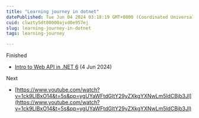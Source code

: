 ```yaml
---
title: "Learning journey in dotnet"
datePublished: Tue Jun 04 2024 03:18:19 GMT+0000 (Coordinated Universal Time)
cuid: clwzty5dt00000ajvd0e957ej
slug: learning-journey-in-dotnet
tags: learning-journey

---
```


Finished

* [Intro to Web API in .NET 6](https://coderlyn.hashnode.dev/intro-to-web-api) (4 Jun 2024)
    

Next

* [https://www.youtube.com/watch?v=1ck9LIBxO14&t=5s&pp=ygUYaWFtdGltY29yZXkgYXNwLm5ldCBjb3Jl](https://www.youtube.com/watch?v=1ck9LIBxO14&t=5s&pp=ygUYaWFtdGltY29yZXkgYXNwLm5ldCBjb3Jl)